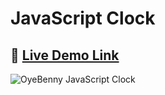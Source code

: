 #  JavaScript Clock
## 🔗 [Live Demo Link](https://oyebenny.github.io/JavaScript-Clock/)
![OyeBenny JavaScript Clock](JSClock.gif)
